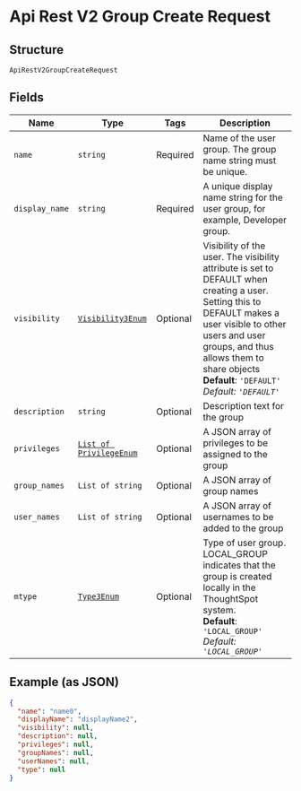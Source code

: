 
# Api Rest V2 Group Create Request

## Structure

`ApiRestV2GroupCreateRequest`

## Fields

| Name | Type | Tags | Description |
|  --- | --- | --- | --- |
| `name` | `string` | Required | Name of the user group. The group name string must be unique. |
| `display_name` | `string` | Required | A unique display name string for the user group, for example, Developer group. |
| `visibility` | [`Visibility3Enum`](/doc/models/visibility-3-enum.md) | Optional | Visibility of the user. The visibility attribute is set to DEFAULT when creating a user. Setting this to DEFAULT makes a user visible to other users and user groups, and thus allows them to share objects<br>**Default**: `'DEFAULT'`<br>*Default: `'DEFAULT'`* |
| `description` | `string` | Optional | Description text for the group |
| `privileges` | [`List of PrivilegeEnum`](/doc/models/privilege-enum.md) | Optional | A JSON array of privileges to be assigned to the group |
| `group_names` | `List of string` | Optional | A JSON array of group names |
| `user_names` | `List of string` | Optional | A JSON array of usernames to be added to the group |
| `mtype` | [`Type3Enum`](/doc/models/type-3-enum.md) | Optional | Type of user group. LOCAL_GROUP indicates that the group is created locally in the ThoughtSpot system.<br>**Default**: `'LOCAL_GROUP'`<br>*Default: `'LOCAL_GROUP'`* |

## Example (as JSON)

```json
{
  "name": "name0",
  "displayName": "displayName2",
  "visibility": null,
  "description": null,
  "privileges": null,
  "groupNames": null,
  "userNames": null,
  "type": null
}
```

